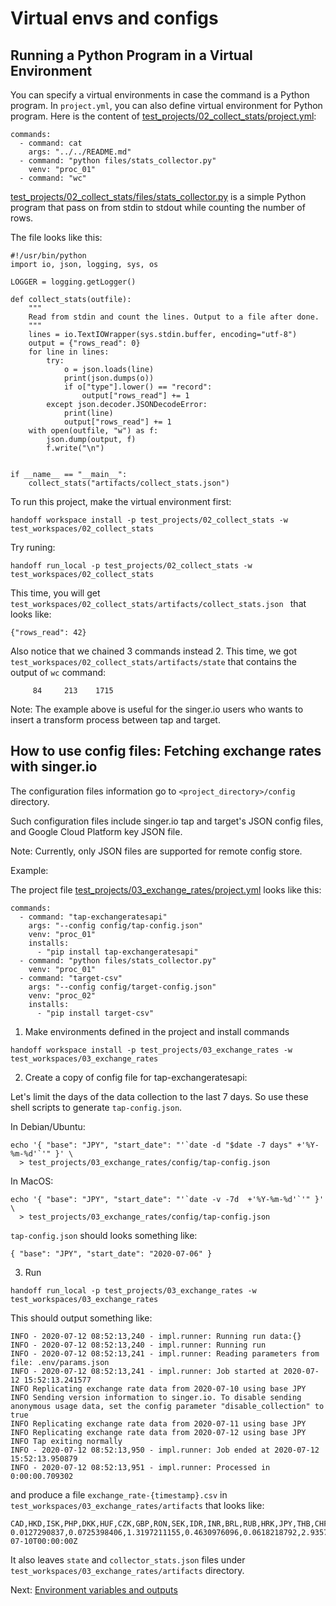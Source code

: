 # Virtual envs and configs

## Running a Python Program in a Virtual Environment

You can specify a virtual environments in case the command is a Python program.
In `project.yml`, you can also define virtual environment for Python program.
Here is the content of
[test_projects/02_collect_stats/project.yml](https://github.com/anelendata/handoff/blob/master/test_projects/02_collect_stats/project.yml):

```
commands:
  - command: cat
    args: "../../README.md"
  - command: "python files/stats_collector.py"
    venv: "proc_01"
  - command: "wc"
```

[test_projects/02_collect_stats/files/stats_collector.py](https://github.com/anelendata/handoff/blob/master/test_projects/02_collect_stats/files/stats_collector.py)
is a simple Python program that pass on from stdin to stdout while counting the
number of rows.

The file looks like this:
```
#!/usr/bin/python
import io, json, logging, sys, os

LOGGER = logging.getLogger()

def collect_stats(outfile):
    """
    Read from stdin and count the lines. Output to a file after done.
    """
    lines = io.TextIOWrapper(sys.stdin.buffer, encoding="utf-8")
    output = {"rows_read": 0}
    for line in lines:
        try:
            o = json.loads(line)
            print(json.dumps(o))
            if o["type"].lower() == "record":
                output["rows_read"] += 1
        except json.decoder.JSONDecodeError:
            print(line)
            output["rows_read"] += 1
    with open(outfile, "w") as f:
        json.dump(output, f)
        f.write("\n")


if __name__ == "__main__":
    collect_stats("artifacts/collect_stats.json")
```

To run this project, make the virtual environment first:
```
handoff workspace install -p test_projects/02_collect_stats -w test_workspaces/02_collect_stats
```

Try runing:
```
handoff run_local -p test_projects/02_collect_stats -w test_workspaces/02_collect_stats
```

This time, you will get `test_workspaces/02_collect_stats/artifacts/collect_stats.json `
that looks like:
```
{"rows_read": 42}
```

Also notice that we chained 3 commands instead 2. This time, we got
`test_workspaces/02_collect_stats/artifacts/state` that contains the output of `wc` command:
```
     84     213    1715
```

Note: The example above is useful for the singer.io users who wants to insert
a transform process between tap and target.

## How to use config files: Fetching exchange rates with singer.io

The configuration files information go to `<project_directory>/config` directory.

Such configuration files include singer.io tap and target's JSON config files,
and Google Cloud Platform key JSON file.

Note: Currently, only JSON files are supported for remote config store.

Example:

The project file
[test_projects/03_exchange_rates/project.yml](https://github.com/anelendata/handoff/blob/master/test_projects/03_exchange_rates/project.yml) looks like this:
```
commands:
  - command: "tap-exchangeratesapi"
    args: "--config config/tap-config.json"
    venv: "proc_01"
    installs:
      - "pip install tap-exchangeratesapi"
  - command: "python files/stats_collector.py"
    venv: "proc_01"
  - command: "target-csv"
    args: "--config config/target-config.json"
    venv: "proc_02"
    installs:
      - "pip install target-csv"
```

1. Make environments defined in the project and install commands
```
handoff workspace install -p test_projects/03_exchange_rates -w test_workspaces/03_exchange_rates
```

2. Create a copy of config file for tap-exchangeratesapi:

Let's limit the days of the data collection to the last 7 days. So use these
shell scripts to generate `tap-config.json`.

In Debian/Ubuntu:
```
echo '{ "base": "JPY", "start_date": "'`date -d "$date -7 days" +'%Y-%m-%d'`'" }' \
  > test_projects/03_exchange_rates/config/tap-config.json
```

In MacOS:
```
echo '{ "base": "JPY", "start_date": "'`date -v -7d  +'%Y-%m-%d'`'" }' \
  > test_projects/03_exchange_rates/config/tap-config.json
```

`tap-config.json` should looks something like:
```
{ "base": "JPY", "start_date": "2020-07-06" }
```

3. Run
```
handoff run_local -p test_projects/03_exchange_rates -w test_workspaces/03_exchange_rates
```

This should output something like:
```
INFO - 2020-07-12 08:52:13,240 - impl.runner: Running run data:{}
INFO - 2020-07-12 08:52:13,240 - impl.runner: Running run
INFO - 2020-07-12 08:52:13,241 - impl.runner: Reading parameters from file: .env/params.json
INFO - 2020-07-12 08:52:13,241 - impl.runner: Job started at 2020-07-12 15:52:13.241577
INFO Replicating exchange rate data from 2020-07-10 using base JPY
INFO Sending version information to singer.io. To disable sending anonymous usage data, set the config parameter "disable_collection" to true
INFO Replicating exchange rate data from 2020-07-11 using base JPY
INFO Replicating exchange rate data from 2020-07-12 using base JPY
INFO Tap exiting normally
INFO - 2020-07-12 08:52:13,950 - impl.runner: Job ended at 2020-07-12 15:52:13.950879
INFO - 2020-07-12 08:52:13,951 - impl.runner: Processed in 0:00:00.709302
```

and produce a file `exchange_rate-{timestamp}.csv` in `test_workspaces/03_exchange_rates/artifacts` that looks like:
```
CAD,HKD,ISK,PHP,DKK,HUF,CZK,GBP,RON,SEK,IDR,INR,BRL,RUB,HRK,JPY,THB,CHF,EUR,MYR,BGN,TRY,CNY,NOK,NZD,ZAR,USD,MXN,SGD,AUD,ILS,KRW,PLN,date
0.0127290837,0.0725398406,1.3197211155,0.4630976096,0.0618218792,2.9357569721,0.2215388446,0.007434429,0.0401958831,0.0863047809,135.1005146082,0.7041915671,0.050374336,0.6657569721,0.0625373506,1.0,0.29312749,0.0088188911,0.0083001328,0.0399311089,0.0162333997,0.0642571381,0.0655312085,0.0889467131,0.0142670983,0.158440405,0.0093592297,0.2132744024,0.0130336985,0.0134852258,0.032375498,11.244189907,0.0371372842,2020-07-10T00:00:00Z
```

It also leaves `state` and `collector_stats.json` files under
`test_workspaces/03_exchange_rates/artifacts` directory.

Next: [Environment variables and outputs](envvar_outputs)
